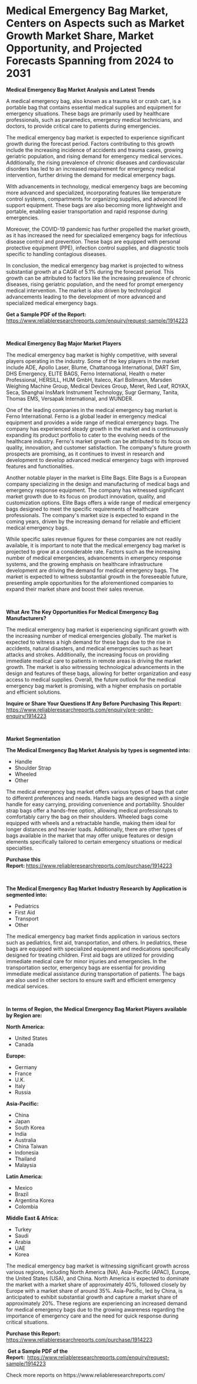 <p><h1>Medical Emergency Bag Market, Centers on Aspects such as Market Growth Market Share, Market Opportunity, and Projected Forecasts Spanning from 2024 to 2031</h1></p><p><strong>Medical Emergency Bag Market Analysis and Latest Trends</strong></p>
<p><p>A medical emergency bag, also known as a trauma kit or crash cart, is a portable bag that contains essential medical supplies and equipment for emergency situations. These bags are primarily used by healthcare professionals, such as paramedics, emergency medical technicians, and doctors, to provide critical care to patients during emergencies.</p><p>The medical emergency bag market is expected to experience significant growth during the forecast period. Factors contributing to this growth include the increasing incidence of accidents and trauma cases, growing geriatric population, and rising demand for emergency medical services. Additionally, the rising prevalence of chronic diseases and cardiovascular disorders has led to an increased requirement for emergency medical intervention, further driving the demand for medical emergency bags.</p><p>With advancements in technology, medical emergency bags are becoming more advanced and specialized, incorporating features like temperature control systems, compartments for organizing supplies, and advanced life support equipment. These bags are also becoming more lightweight and portable, enabling easier transportation and rapid response during emergencies.</p><p>Moreover, the COVID-19 pandemic has further propelled the market growth, as it has increased the need for specialized emergency bags for infectious disease control and prevention. These bags are equipped with personal protective equipment (PPE), infection control supplies, and diagnostic tools specific to handling contagious diseases.</p><p>In conclusion, the medical emergency bag market is projected to witness substantial growth at a CAGR of 5.1% during the forecast period. This growth can be attributed to factors like the increasing prevalence of chronic diseases, rising geriatric population, and the need for prompt emergency medical intervention. The market is also driven by technological advancements leading to the development of more advanced and specialized medical emergency bags.</p></p>
<p><strong>Get a Sample PDF of the Report:&nbsp;</strong> <a href="https://www.reliableresearchreports.com/enquiry/request-sample/1914223">https://www.reliableresearchreports.com/enquiry/request-sample/1914223</a></p>
<p>&nbsp;</p>
<p><strong>Medical Emergency Bag Major Market Players</strong></p>
<p><p>The medical emergency bag market is highly competitive, with several players operating in the industry. Some of the key players in the market include ADE, Apollo Laser, Blume, Chattanooga International, DART Sim, DHS Emergency, ELITE BAGS, Ferno International, Health o meter Professional, HERSILL, HUM GmbH, Italeco, Karl Bollmann, Marsden Weighing Machine Group, Medical Devices Group, Meret, Red Leaf, ROYAX, Seca, Shanghai InsMark Instrument Technology, Sugr Germany, Tanita, Thomas EMS, Versapak International, and WUNDER.</p><p>One of the leading companies in the medical emergency bag market is Ferno International. Ferno is a global leader in emergency medical equipment and provides a wide range of medical emergency bags. The company has experienced steady growth in the market and is continuously expanding its product portfolio to cater to the evolving needs of the healthcare industry. Ferno's market growth can be attributed to its focus on quality, innovation, and customer satisfaction. The company's future growth prospects are promising, as it continues to invest in research and development to develop advanced medical emergency bags with improved features and functionalities.</p><p>Another notable player in the market is Elite Bags. Elite Bags is a European company specializing in the design and manufacturing of medical bags and emergency response equipment. The company has witnessed significant market growth due to its focus on product innovation, quality, and customization options. Elite Bags offers a wide range of medical emergency bags designed to meet the specific requirements of healthcare professionals. The company's market size is expected to expand in the coming years, driven by the increasing demand for reliable and efficient medical emergency bags.</p><p>While specific sales revenue figures for these companies are not readily available, it is important to note that the medical emergency bag market is projected to grow at a considerable rate. Factors such as the increasing number of medical emergencies, advancements in emergency response systems, and the growing emphasis on healthcare infrastructure development are driving the demand for medical emergency bags. The market is expected to witness substantial growth in the foreseeable future, presenting ample opportunities for the aforementioned companies to expand their market share and boost their sales revenue.</p></p>
<p>&nbsp;</p>
<p><strong>What Are The Key Opportunities For Medical Emergency Bag Manufacturers?</strong></p>
<p><p>The medical emergency bag market is experiencing significant growth with the increasing number of medical emergencies globally. The market is expected to witness a high demand for these bags due to the rise in accidents, natural disasters, and medical emergencies such as heart attacks and strokes. Additionally, the increasing focus on providing immediate medical care to patients in remote areas is driving the market growth. The market is also witnessing technological advancements in the design and features of these bags, allowing for better organization and easy access to medical supplies. Overall, the future outlook for the medical emergency bag market is promising, with a higher emphasis on portable and efficient solutions. </p></p>
<p><strong>Inquire or Share Your Questions If Any Before Purchasing This Report:</strong> <a href="https://www.reliableresearchreports.com/enquiry/pre-order-enquiry/1914223">https://www.reliableresearchreports.com/enquiry/pre-order-enquiry/1914223</a></p>
<p>&nbsp;</p>
<p><strong>Market Segmentation</strong></p>
<p><strong>The Medical Emergency Bag Market Analysis by types is segmented into:</strong></p>
<p><ul><li>Handle</li><li>Shoulder Strap</li><li>Wheeled</li><li>Other</li></ul></p>
<p><p>The medical emergency bag market offers various types of bags that cater to different preferences and needs. Handle bags are designed with a single handle for easy carrying, providing convenience and portability. Shoulder strap bags offer a hands-free option, allowing medical professionals to comfortably carry the bag on their shoulders. Wheeled bags come equipped with wheels and a retractable handle, making them ideal for longer distances and heavier loads. Additionally, there are other types of bags available in the market that may offer unique features or design elements specifically tailored to certain emergency situations or medical specialties.</p></p>
<p><strong>Purchase this Report:&nbsp;</strong><a href="https://www.reliableresearchreports.com/purchase/1914223">https://www.reliableresearchreports.com/purchase/1914223</a></p>
<p>&nbsp;</p>
<p><strong>The Medical Emergency Bag Market Industry Research by Application is segmented into:</strong></p>
<p><ul><li>Pediatrics</li><li>First Aid</li><li>Transport</li><li>Other</li></ul></p>
<p><p>The medical emergency bag market finds application in various sectors such as pediatrics, first aid, transportation, and others. In pediatrics, these bags are equipped with specialized equipment and medications specifically designed for treating children. First aid bags are utilized for providing immediate medical care for minor injuries and emergencies. In the transportation sector, emergency bags are essential for providing immediate medical assistance during transportation of patients. The bags are also used in other sectors to ensure swift and efficient emergency medical services.</p></p>
<p>&nbsp;</p>
<p><strong>In terms of Region, the Medical Emergency Bag Market Players available by Region are:</strong></p>
<p>
    <p> <strong> North America: </strong>
        <ul>
            <li>United States</li>
            <li>Canada</li>
        </ul>
        </p> 
    <p> <strong> Europe: </strong>
        <ul>
            <li>Germany</li>
            <li>France</li>
            <li>U.K.</li>
            <li>Italy</li>
            <li>Russia</li>
        </ul>
        </p> 
    <p> <strong> Asia-Pacific: </strong>
        <ul>
            <li>China</li>
            <li>Japan</li>
            <li>South Korea</li>
            <li>India</li>
            <li>Australia</li>
            <li>China Taiwan</li>
            <li>Indonesia</li>
            <li>Thailand</li>
            <li>Malaysia</li>
        </ul>
        </p> 
    <p> <strong> Latin America: </strong>
        <ul>
            <li>Mexico</li>
            <li>Brazil</li>
            <li>Argentina Korea</li>
            <li>Colombia</li>
        </ul>
        </p> 
    <p> <strong> Middle East & Africa: </strong>
        <ul>
            <li>Turkey</li>
            <li>Saudi</li>
            <li>Arabia</li>
            <li>UAE</li>
            <li>Korea</li>
        </ul>
    </p>
    </p>
<p><p>The medical emergency bag market is witnessing significant growth across various regions, including North America (NA), Asia-Pacific (APAC), Europe, the United States (USA), and China. North America is expected to dominate the market with a market share of approximately 40%, followed closely by Europe with a market share of around 35%. Asia-Pacific, led by China, is anticipated to exhibit substantial growth and capture a market share of approximately 20%. These regions are experiencing an increased demand for medical emergency bags due to the growing awareness regarding the importance of emergency care and the need for quick response during critical situations.</p></p>
<p><strong>Purchase this Report: </strong><a href="https://www.reliableresearchreports.com/purchase/1914223">https://www.reliableresearchreports.com/purchase/1914223</a></p>
<p>&nbsp;<strong>Get a Sample PDF of the Report:&nbsp;&nbsp;</strong><a href="https://www.reliableresearchreports.com/enquiry/request-sample/1914223">https://www.reliableresearchreports.com/enquiry/request-sample/1914223</a></p>
<p><strong></strong></p>
<p>Check more reports on https://www.reliableresearchreports.com/</p>